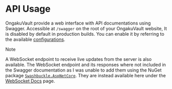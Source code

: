 # API Usage

OngakuVault  provide a web interface with API documentations using Swagger. Accessible at `/swagger` on the root of your OngakuVault website, It is disabled by default in production builds. You can enable it by referring to the available [configurations](../configurations/).

> [!NOTE]
> A WebSocket endpoint to receive live updates from the server is also available.
> The WebSocket endpoint and its responses where not included in the Swagger documentation as I was unable to add them using the NuGet package [`Swashbuckle.AspNetCore`](https://github.com/domaindrivendev/Swashbuckle.AspNetCore). They are instead available here under the [WebSocket Docs](./websocket-docs) page.